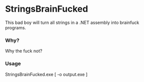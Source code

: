 # StringsBrainFucked

This bad boy will turn all strings in a .NET assembly into brainfuck programs.

### Why?

Why the fuck not?

### Usage

StringsBrainFucked.exe <assembly> [ -o output.exe ]
